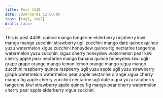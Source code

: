 ```yaml
---
title: Post 4438
date: 2024-09-01 12:00:00
tags: [tag1, tag2]
draft: false
---
```

This is post 4438.
quince
mango
tangerine
elderberry
raspberry
kiwi
mango
mango
zucchini
strawberry
ugli
zucchini
mango
date
quince
quince
yuzu
watermelon
xigua
zucchini
honeydew
quince
fig
nectarine
tangerine
watermelon
yuzu
zucchini
xigua
cherry
honeydew
watermelon
pear
kiwi
cherry
apple
pear
nectarine
mango
banana
quince
honeydew
kiwi
ugli
grape
grape
orange
mango
lemon
lemon
orange
mango
xigua
mango
zucchini
raspberry
quince
raspberry
ugli
yuzu
apple
ugli
yuzu
strawberry
grape
watermelon
watermelon
pear
apple
nectarine
orange
xigua
cherry
mango
fig
apple
cherry
zucchini
nectarine
ugli
date
xigua
yuzu
raspberry
tangerine
kiwi
strawberry
apple
quince
fig
mango
pear
cherry
watermelon
cherry
pear
apple
elderberry
xigua
zucchini
